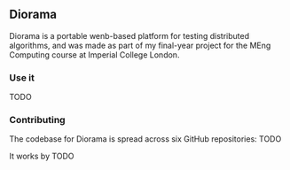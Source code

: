 ## Diorama

Diorama is a portable wenb-based platform for testing distributed algorithms, and was made as part of my final-year project for the MEng Computing course at Imperial College London.

### Use it

TODO

### Contributing

The codebase for Diorama is spread across six GitHub repositories: TODO

It works by TODO
